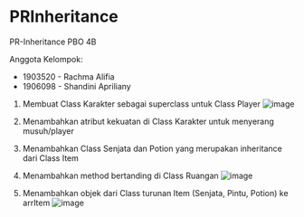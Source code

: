 # PRInheritance
PR-Inheritance PBO 4B

Anggota Kelompok:
  - 1903520 - Rachma Alifia
  - 1906098 - Shandini Apriliany

1. Membuat Class Karakter sebagai superclass untuk Class Player 
![image](https://user-images.githubusercontent.com/73274142/113808437-3712dd00-9790-11eb-8982-c856d37d862a.png)

2. Menambahkan atribut kekuatan di Class Karakter untuk menyerang musuh/player
3. Menambahkan Class Senjata dan Potion yang merupakan inheritance dari Class Item
4. Menambahkan method bertanding di Class Ruangan
![image](https://user-images.githubusercontent.com/73274142/113808901-36c71180-9791-11eb-8670-029cc3369440.png)
5. Menambahkan objek dari Class turunan Item (Senjata, Pintu, Potion) ke arrItem
![image](https://user-images.githubusercontent.com/73274142/113809216-db495380-9791-11eb-989a-fdbc5af79336.png)
 
